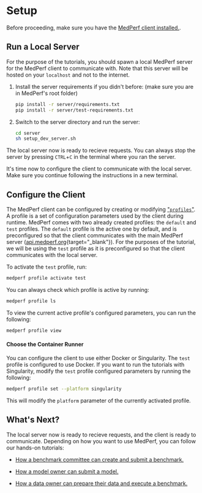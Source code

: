 # Setup

Before proceeding, make sure you have the [MedPerf client installed.](../installation.md).

## Run a Local Server

For the purpose of the tutorials, you should spawn a local MedPerf server for the MedPerf client to communicate with. Note that this server will be hosted on your `localhost` and not to the internet.

1. Install the server requirements if you didn't before: (make sure you are in MedPerf's root folder)

    ```bash
    pip install -r server/requirements.txt
    pip install -r server/test-requirements.txt
    ```

2. Switch to the server directory and run the server:

    ```bash
    cd server
    sh setup_dev_server.sh
    ```

The local server now is ready to recieve requests. You can always stop the server by pressing `CTRL`+`C` in the terminal where you ran the server.

It's time now to configure the client to communicate with the local server. Make sure you continue following the instructions in a new terminal.

## Configure the Client

The MedPerf client can be configured by creating or modifying ["`profiles`"](../concepts/profiles.md). A profile is a set of configuration parameters used by the client during runtime. MedPerf comes with two already created profiles: the `default` and `test` profiles. The `default` profile is the active one by default, and is preconfigured so that the client communicates with the main MedPerf server ([api.medperf.org](https://api.medperf.org){target="\_blank"}). For the purposes of the tutorial, we will be using the `test` profile as it is preconfigured so that the client communicates with the local server.

To activate the `test` profile, run:

```bash
medperf profile activate test
```

You can always check which profile is active by running:

```bash
medperf profile ls
```

To view the current active profile's configured parameters, you can run the following:

```bash
medperf profile view
```

#### Choose the Container Runner

You can configure the client to use either Docker or Singularity. The `test` profile is configured to use Docker. If you want to run the tutorials with Singularity, modify the `test` profile configured parameters by running the following:

```bash
medperf profile set --platform singularity
```

This will modify the `platform` parameter of the currently activated profile.

## What's Next?

The local server now is ready to recieve requests, and the client is ready to communicate. Depending on how you want to use MedPerf, you can follow our hands-on tutorials:

- [How a benchmark committee can create and submit a benchmark.](benchmark_owner_demo.md)

- [How a model owner can submit a model.](model_owner_demo.md)

- [How a data owner can prepare their data and execute a benchmark.](data_owner_demo.md)
